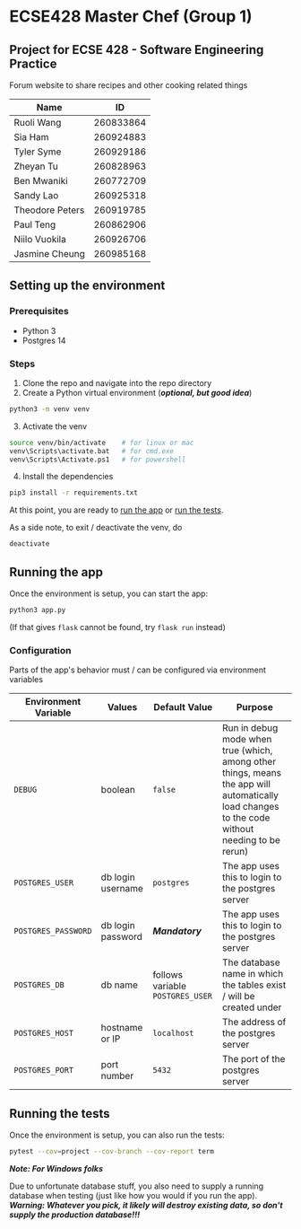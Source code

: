 # ECSE428 Master Chef (Group 1)

## Project for ECSE 428 - Software Engineering Practice

Forum website to share recipes and other cooking related things

| Name | ID |
|---|---|
| Ruoli Wang | 260833864 |
| Sia Ham | 260924883 |
| Tyler Syme | 260929186 |
| Zheyan Tu | 260828963 |
| Ben Mwaniki | 260772709 |
| Sandy Lao | 260925318 |
| Theodore Peters | 260919785 |
| Paul Teng | 260862906 |
| Niilo Vuokila | 260926706 |
| Jasmine Cheung | 260985168 |

## Setting up the environment

### Prerequisites

*  Python 3
*  Postgres 14

### Steps

1.  Clone the repo and navigate into the repo directory
2.  Create a Python virtual environment (***optional, but good idea***)

```sh
python3 -m venv venv
```

3.  Activate the venv

```sh
source venv/bin/activate    # for linux or mac
venv\Scripts\activate.bat   # for cmd.exe
venv\Scripts\Activate.ps1   # for powershell
```

4.  Install the dependencies

```sh
pip3 install -r requirements.txt
```

At this point, you are ready to [run the app](#running-the-app) or [run the tests](#running-the-tests).

As a side note,
to exit / deactivate the venv, do

```sh
deactivate
```

## Running the app

Once the environment is setup, you can start the app:

```sh
python3 app.py
```

(If that gives `flask` cannot be found, try `flask run` instead)

### Configuration

Parts of the app's behavior must / can be configured via environment variables

| Environment Variable | Values | Default Value | Purpose |
|----------------------|--------|-----------|---------|
| `DEBUG` | boolean | `false` | Run in debug mode when true (which, among other things, means the app will automatically load changes to the code without needing to be rerun) |
| `POSTGRES_USER` | db login username | `postgres` | The app uses this to login to the postgres server |
| `POSTGRES_PASSWORD` | db login password | ***Mandatory*** | The app uses this to login to the postgres server |
| `POSTGRES_DB` | db name | follows variable `POSTGRES_USER` | The database name in which the tables exist / will be created under |
| `POSTGRES_HOST` | hostname or IP | `localhost` | The address of the postgres server |
| `POSTGRES_PORT` | port number | `5432` | The port of the postgres server |

## Running the tests

Once the environment is setup, you can also run the tests:

```sh
pytest --cov=project --cov-branch --cov-report term
```

***Note: For Windows folks***

Due to unfortunate database stuff, you also need to supply a running database when testing
(just like how you would if you run the app).
***Warning: Whatever you pick, it likely will destroy existing data, so don't supply the production database!!!***
